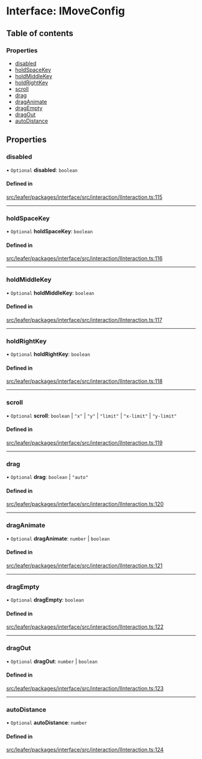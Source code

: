 # Interface: IMoveConfig

## Table of contents

### Properties

- [disabled](IMoveConfig.md#disabled)
- [holdSpaceKey](IMoveConfig.md#holdspacekey)
- [holdMiddleKey](IMoveConfig.md#holdmiddlekey)
- [holdRightKey](IMoveConfig.md#holdrightkey)
- [scroll](IMoveConfig.md#scroll)
- [drag](IMoveConfig.md#drag)
- [dragAnimate](IMoveConfig.md#draganimate)
- [dragEmpty](IMoveConfig.md#dragempty)
- [dragOut](IMoveConfig.md#dragout)
- [autoDistance](IMoveConfig.md#autodistance)

## Properties

### disabled

• `Optional` **disabled**: `boolean`

#### Defined in

[src/leafer/packages/interface/src/interaction/IInteraction.ts:115](https://github.com/leaferjs/leafer/blob/ddf9650d989917c451947b101193d83f38b9fdcf/packages/interface/src/interaction/IInteraction.ts#L115)

___

### holdSpaceKey

• `Optional` **holdSpaceKey**: `boolean`

#### Defined in

[src/leafer/packages/interface/src/interaction/IInteraction.ts:116](https://github.com/leaferjs/leafer/blob/ddf9650d989917c451947b101193d83f38b9fdcf/packages/interface/src/interaction/IInteraction.ts#L116)

___

### holdMiddleKey

• `Optional` **holdMiddleKey**: `boolean`

#### Defined in

[src/leafer/packages/interface/src/interaction/IInteraction.ts:117](https://github.com/leaferjs/leafer/blob/ddf9650d989917c451947b101193d83f38b9fdcf/packages/interface/src/interaction/IInteraction.ts#L117)

___

### holdRightKey

• `Optional` **holdRightKey**: `boolean`

#### Defined in

[src/leafer/packages/interface/src/interaction/IInteraction.ts:118](https://github.com/leaferjs/leafer/blob/ddf9650d989917c451947b101193d83f38b9fdcf/packages/interface/src/interaction/IInteraction.ts#L118)

___

### scroll

• `Optional` **scroll**: `boolean` \| ``"x"`` \| ``"y"`` \| ``"limit"`` \| ``"x-limit"`` \| ``"y-limit"``

#### Defined in

[src/leafer/packages/interface/src/interaction/IInteraction.ts:119](https://github.com/leaferjs/leafer/blob/ddf9650d989917c451947b101193d83f38b9fdcf/packages/interface/src/interaction/IInteraction.ts#L119)

___

### drag

• `Optional` **drag**: `boolean` \| ``"auto"``

#### Defined in

[src/leafer/packages/interface/src/interaction/IInteraction.ts:120](https://github.com/leaferjs/leafer/blob/ddf9650d989917c451947b101193d83f38b9fdcf/packages/interface/src/interaction/IInteraction.ts#L120)

___

### dragAnimate

• `Optional` **dragAnimate**: `number` \| `boolean`

#### Defined in

[src/leafer/packages/interface/src/interaction/IInteraction.ts:121](https://github.com/leaferjs/leafer/blob/ddf9650d989917c451947b101193d83f38b9fdcf/packages/interface/src/interaction/IInteraction.ts#L121)

___

### dragEmpty

• `Optional` **dragEmpty**: `boolean`

#### Defined in

[src/leafer/packages/interface/src/interaction/IInteraction.ts:122](https://github.com/leaferjs/leafer/blob/ddf9650d989917c451947b101193d83f38b9fdcf/packages/interface/src/interaction/IInteraction.ts#L122)

___

### dragOut

• `Optional` **dragOut**: `number` \| `boolean`

#### Defined in

[src/leafer/packages/interface/src/interaction/IInteraction.ts:123](https://github.com/leaferjs/leafer/blob/ddf9650d989917c451947b101193d83f38b9fdcf/packages/interface/src/interaction/IInteraction.ts#L123)

___

### autoDistance

• `Optional` **autoDistance**: `number`

#### Defined in

[src/leafer/packages/interface/src/interaction/IInteraction.ts:124](https://github.com/leaferjs/leafer/blob/ddf9650d989917c451947b101193d83f38b9fdcf/packages/interface/src/interaction/IInteraction.ts#L124)
